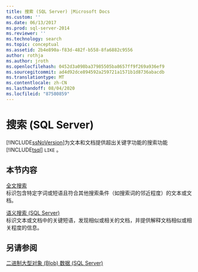 ```yaml
---
title: 搜索 (SQL Server) |Microsoft Docs
ms.custom: ''
ms.date: 06/13/2017
ms.prod: sql-server-2014
ms.reviewer: ''
ms.technology: search
ms.topic: conceptual
ms.assetid: 2b4e890a-f83d-482f-b558-8fa6882c9556
author: rothja
ms.author: jroth
ms.openlocfilehash: 0452d3a098ba37985505ba8657ff9f269a936ef9
ms.sourcegitcommit: ad4d92dce894592a259721a1571b1d8736abacdb
ms.translationtype: MT
ms.contentlocale: zh-CN
ms.lasthandoff: 08/04/2020
ms.locfileid: "87580859"
---
```

# <a name="search-sql-server"></a>搜索 (SQL Server)
  [!INCLUDE[ssNoVersion](../includes/ssnoversion-md.md)]为文本和文档提供超出关键字功能的搜索功能 [!INCLUDE[tsql](../includes/tsql-md.md)] `LIKE` 。  
  
## <a name="in-this-section"></a>本节内容  
 [全文搜索](../relational-databases/search/full-text-search.md)  
 标识包含特定字词或短语且符合其他搜索条件（如搜索词的邻近程度）的文本或文档。  
  
 [语义搜索 &#40;SQL Server&#41;](../relational-databases/search/semantic-search-sql-server.md)  
 标识文本或文档中的关键短语，发现相似或相关的文档，并提供解释文档相似或相关程度的信息。  
  
## <a name="see-also"></a>另请参阅  
 [二进制大型对象 (Blob) 数据 (SQL Server)](../relational-databases/blob/binary-large-object-blob-data-sql-server.md)  
  
  
